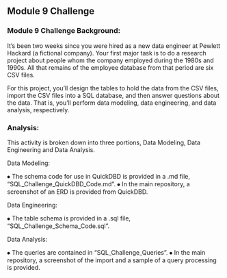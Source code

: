 ## Module 9 Challenge

### Module 9 Challenge Background:
It’s been two weeks since you were hired as a new data engineer at Pewlett Hackard (a fictional company). Your first major task is to do a research project about people whom the company employed during the 1980s and 1990s. All that remains of the employee database from that period are six CSV files.

For this project, you’ll design the tables to hold the data from the CSV files, import the CSV files into a SQL database, and then answer questions about the data. That is, you’ll perform data modeling, data engineering, and data analysis, respectively.

### Analysis:

This activity is broken down into three portions, Data Modeling, Data Engineering and Data Analysis.

Data Modeling:

⦁	The schema code for use in QuickDBD is provided in a .md file, “SQL_Challenge_QuickDBD_Code.md”.
⦁	In the main repository, a screenshot of an ERD is provided from QuickDBD.

Data Engineering:

⦁	The table schema is provided in a .sql file, “SQL_Challenge_Schema_Code.sql”.

Data Analysis:

⦁	The queries are contained in “SQL_Challenge_Queries”.
⦁	In the main repository, a screenshot of the import and a sample of a query processing is provided.
